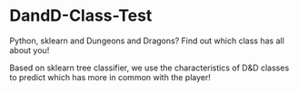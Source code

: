 # DandD-Class-Test
Python, sklearn and Dungeons and Dragons? Find out which class has all about you!

Based on sklearn tree classifier, we use the characteristics of D&D classes to predict which has more in common with the player!
